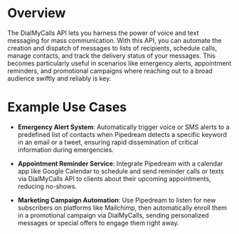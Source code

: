 # Overview

The DialMyCalls API lets you harness the power of voice and text messaging for mass communication. With this API, you can automate the creation and dispatch of messages to lists of recipients, schedule calls, manage contacts, and track the delivery status of your messages. This becomes particularly useful in scenarios like emergency alerts, appointment reminders, and promotional campaigns where reaching out to a broad audience swiftly and reliably is key.

# Example Use Cases

- **Emergency Alert System**: Automatically trigger voice or SMS alerts to a predefined list of contacts when Pipedream detects a specific keyword in an email or a tweet, ensuring rapid dissemination of critical information during emergencies.

- **Appointment Reminder Service**: Integrate Pipedream with a calendar app like Google Calendar to schedule and send reminder calls or texts via DialMyCalls API to clients about their upcoming appointments, reducing no-shows.

- **Marketing Campaign Automation**: Use Pipedream to listen for new subscribers on platforms like Mailchimp, then automatically enroll them in a promotional campaign via DialMyCalls, sending personalized messages or special offers to engage them right away.
